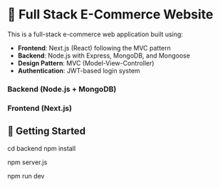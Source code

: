 # 🛒 Full Stack E-Commerce Website

This is a full-stack e-commerce web application built using:

- **Frontend**: Next.js (React) following the MVC pattern
- **Backend**: Node.js with Express, MongoDB, and Mongoose
- **Design Pattern**: MVC (Model-View-Controller)
- **Authentication**: JWT-based login system

### Backend (Node.js + MongoDB)

### Frontend (Next.js)

## 🚀 Getting Started

cd backend
npm install

npm server.js

npm run dev